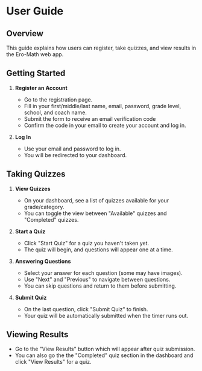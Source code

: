 # User Guide

## Overview

This guide explains how users can register, take quizzes, and view results in the Ero-Math web app.

## Getting Started

1.  **Register an Account**

    -   Go to the registration page.
    -   Fill in your first/middle/last name, email, password, grade level, school, and coach name.
    -   Submit the form to receive an email verification code
    -   Confirm the code in your email to create your account and log in.

2.  **Log In**

    -   Use your email and password to log in.
    -   You will be redirected to your dashboard.

## Taking Quizzes

1.  **View Quizzes**

    -   On your dashboard, see a list of quizzes available for your grade/category.
    -   You can toggle the view between "Available" quizzes and "Completed" quizzes.

2.  **Start a Quiz**

    -   Click "Start Quiz" for a quiz you haven't taken yet.
    -   The quiz will begin, and questions will appear one at a time.

3.  **Answering Questions**

    -   Select your answer for each question (some may have images).
    -   Use "Next" and "Previous" to navigate between questions.
    -   You can skip questions and return to them before submitting.

4.  **Submit Quiz**

    -   On the last question, click "Submit Quiz" to finish.
    -   Your quiz will be automatically submitted when the timer runs out.

## Viewing Results

-   Go to the "View Results" button which will appear after quiz submission.
-   You can also go the the "Completed" quiz section in the dashboard and click "View Results" for a quiz.
